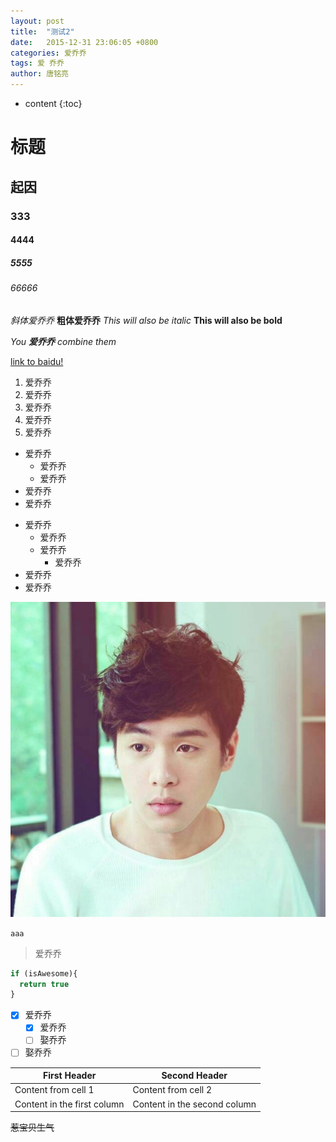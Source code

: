 ```yaml
---
layout: post
title:  "测试2"
date:   2015-12-31 23:06:05 +0800
categories: 爱乔乔
tags: 爱 乔乔
author: 唐铭亮
---
```


* content
{:toc}

# 标题
## 起因
### 333
#### 4444
##### 5555
###### 66666

*斜体爱乔乔*
**粗体爱乔乔**
_This will also be italic_
__This will also be bold__

_You **爱乔乔** combine them_






 [link to baidu!](http://baidu.com)

 1. 爱乔乔
   1. 爱乔乔
   2. 爱乔乔
 2. 爱乔乔
 3. 爱乔乔

* 爱乔乔
  * 爱乔乔
  * 爱乔乔
* 爱乔乔
* 爱乔乔

- 爱乔乔
  - 爱乔乔
  - 爱乔乔
    - 爱乔乔
- 爱乔乔
- 爱乔乔

![Image of Yaktocat](/img/test.jpg)

`aaa`

> 爱乔乔

```javascript
if (isAwesome){
  return true
}
```


- [x] 爱乔乔
  - [x] 爱乔乔
  - [ ] 娶乔乔
- [ ] 娶乔乔

First Header | Second Header
------------ | -------------
Content from cell 1 | Content from cell 2
Content in the first column | Content in the second column

~~惹宝贝生气~~

